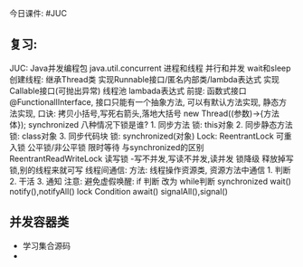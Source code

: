 今日课件: #JUC 

## 复习: 
JUC: Java并发编程包 java.util.concurrent
进程和线程
并行和并发
wait和sleep
创建线程: 
	继承Thread类
	实现Runnable接口/匿名内部类/lambda表达式
	实现Callable接口(可抛出异常)
	线程池
lambada表达式
	前提: 函数式接口 @FunctionallInterface, 接口只能有一个抽象方法, 可以有默认方法实现, 静态方法实现,
	口诀: 拷贝小括号,写死右箭头,落地大括号 new Thread((参数)->{方法体});
synchronized 八种情况下锁是谁?
	1. 同步方法 锁: this对象
	2. 同步静态方法 锁: class对象
	3. 同步代码块 锁: synchronized(对象)
Lock:
	ReentrantLock
		可重入锁
		公平锁/非公平锁
		限时等待
		与synchronized的区别
	ReentrantReadWriteLock
		读写锁 -写不并发,写读不并发,读并发 
		锁降级 释放掉写锁,别的线程来就可写
线程间通信: 
	方法: 线程操作资源类, 资源方法中通信 1. 判断 2. 干活 3. 通知
	注意: 避免虚假唤醒: if 判断 改为 while判断
	synchronized wait() notify(),notifyAll()
	lock Condition await() signalAll(),signal()


## 并发容器类



- 学习集合源码
- 